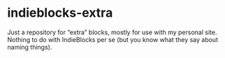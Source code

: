 # indieblocks-extra
Just a repository for “extra” blocks, mostly for use with my personal site. Nothing to do with IndieBlocks per se (but you know what they say about naming things).
